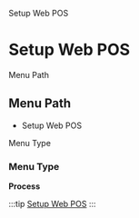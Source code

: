 
Setup Web POS
# Setup Web POS



Menu Path
## Menu Path



- Setup Web POS

Menu Type
### Menu Type

**Process**


:::tip
[Setup Web POS](functional-guide/process/process-setup-web-pos.md)
:::